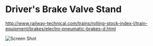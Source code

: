 # Driver's Brake Valve Stand

http://www.railway-technical.com/trains/rolling-stock-index-l/train-equipment/brakes/electro-pneumatic-brakes-d.html

![Screen Shot](https://github.com/SimeonSimeonovIvanov/Driver-Brake-Valve-Stand/blob/master/Screenshot_1.png)</br>
